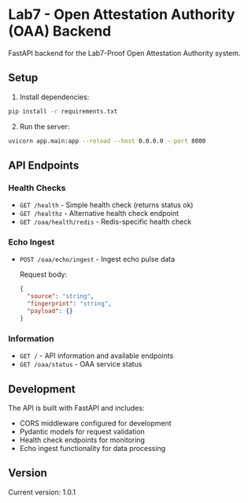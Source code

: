 # Lab7 - Open Attestation Authority (OAA) Backend

FastAPI backend for the Lab7-Proof Open Attestation Authority system.

## Setup

1. Install dependencies:
```bash
pip install -r requirements.txt
```

2. Run the server:
```bash
uvicorn app.main:app --reload --host 0.0.0.0 --port 8000
```

## API Endpoints

### Health Checks
- `GET /health` - Simple health check (returns status ok)
- `GET /healthz` - Alternative health check endpoint
- `GET /oaa/health/redis` - Redis-specific health check

### Echo Ingest
- `POST /oaa/echo/ingest` - Ingest echo pulse data
  
  Request body:
  ```json
  {
    "source": "string",
    "fingerprint": "string",
    "payload": {}
  }
  ```

### Information
- `GET /` - API information and available endpoints
- `GET /oaa/status` - OAA service status

## Development

The API is built with FastAPI and includes:
- CORS middleware configured for development
- Pydantic models for request validation
- Health check endpoints for monitoring
- Echo ingest functionality for data processing

## Version

Current version: 1.0.1